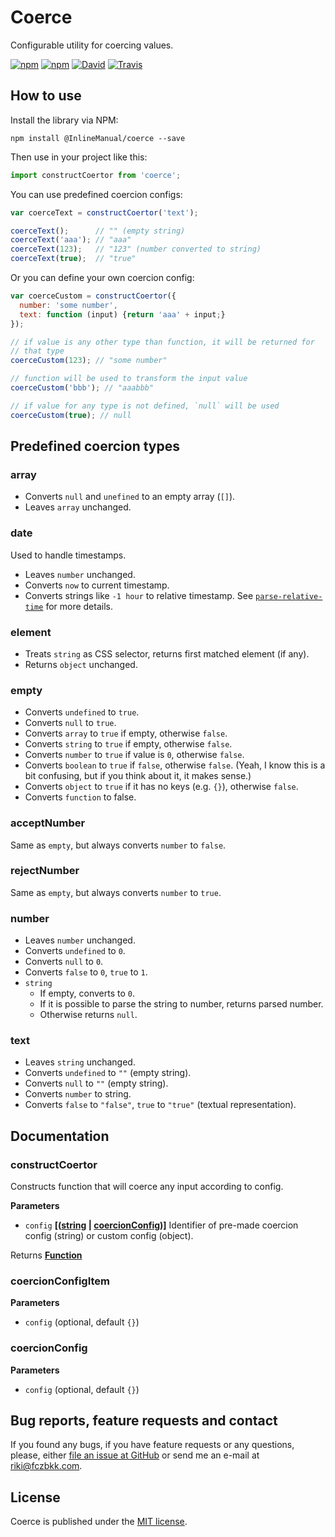 # Coerce

Configurable utility for coercing values.

[![npm](https://img.shields.io/npm/v/@InlineManual/coerce.svg?maxAge=2592000)](https://www.npmjs.com/package/@InlineManual/coerce)
[![npm](https://img.shields.io/github/license/InlineManual/coerce.svg?maxAge=2592000)](https://github.com/InlineManual/coerce/blob/master/LICENSE)
[![David](https://img.shields.io/david/InlineManual/coerce.svg?maxAge=2592000)](https://david-dm.org/InlineManual/coerce)
[![Travis](https://img.shields.io/travis/InlineManual/coerce.svg?maxAge=2592000)](https://travis-ci.org/InlineManual/coerce)

## How to use

Install the library via NPM:

```shell
npm install @InlineManual/coerce --save
```

Then use in your project like this:

```javascript
import constructCoertor from 'coerce';
```

You can use predefined coercion configs:

```javascript
var coerceText = constructCoertor('text');

coerceText();      // "" (empty string)
coerceText('aaa'); // "aaa"
coerceText(123);   // "123" (number converted to string)
coerceText(true);  // "true"
```

Or you can define your own coercion config:

```javascript
var coerceCustom = constructCoertor({
  number: 'some number',
  text: function (input) {return 'aaa' + input;}
});

// if value is any other type than function, it will be returned for
// that type
coerceCustom(123); // "some number"

// function will be used to transform the input value
coerceCustom('bbb'); // "aaabbb"

// if value for any type is not defined, `null` will be used
coerceCustom(true); // null
```

## Predefined coercion types

### array

- Converts `null` and `unefined` to an empty array (`[]`).
- Leaves `array` unchanged.

### date

Used to handle timestamps.

- Leaves `number` unchanged.
- Converts `now` to current timestamp.
- Converts strings like `-1 hour` to relative timestamp. See [`parse-relative-time`](https://github.com/fczbkk/parse-relative-time#readme) for more details.

### element

- Treats `string` as CSS selector, returns first matched element (if any).
- Returns `object` unchanged.

### empty

- Converts `undefined` to `true`.
- Converts `null` to `true`.
- Converts `array` to `true` if empty, otherwise `false`.
- Converts `string` to `true` if empty, otherwise `false`.
- Converts `number` to `true` if value is `0`, otherwise `false`.
- Converts `boolean` to `true` if `false`, otherwise `false`. (Yeah, I know this is a bit confusing, but if you think about it, it makes sense.)
- Converts `object` to `true` if it has no keys (e.g. `{}`), otherwise `false`.
- Converts `function` to false.

### acceptNumber

Same as `empty`, but always converts `number` to `false`.

### rejectNumber

Same as `empty`, but always converts `number` to `true`.

### number

- Leaves `number` unchanged.
- Converts `undefined` to `0`.
- Converts `null` to `0`.
- Converts `false` to `0`, `true` to `1`.
- `string`
  - If empty, converts to `0`.
  - If it is possible to parse the string to number, returns parsed number.
  - Otherwise returns `null`.

### text

- Leaves `string` unchanged.
- Converts `undefined` to `""` (empty string).
- Converts `null` to `""` (empty string).
- Converts `number` to string.
- Converts `false` to `"false"`, `true` to `"true"` (textual representation).

## Documentation

### constructCoertor

Constructs function that will coerce any input according to config.

**Parameters**

-   `config` **\[([string](https://developer.mozilla.org/en-US/docs/Web/JavaScript/Reference/Global_Objects/String) \| [coercionConfig](#coercionconfig))]** Identifier of pre-made coercion config (string) or custom config (object).

Returns **[Function](https://developer.mozilla.org/en-US/docs/Web/JavaScript/Reference/Statements/function)**

### coercionConfigItem

**Parameters**

-   `config`   (optional, default `{}`)

### coercionConfig

**Parameters**

-   `config`   (optional, default `{}`)

## Bug reports, feature requests and contact

If you found any bugs, if you have feature requests or any questions, please, either [file an issue at GitHub](https://github.com/InlineManual/coerce/issues) or send me an e-mail at <a href="mailto:riki@fczbkk.com">riki@fczbkk.com</a>.

## License

Coerce is published under the [MIT license](https://github.com/InlineManual/coerce/blob/master/LICENSE).
